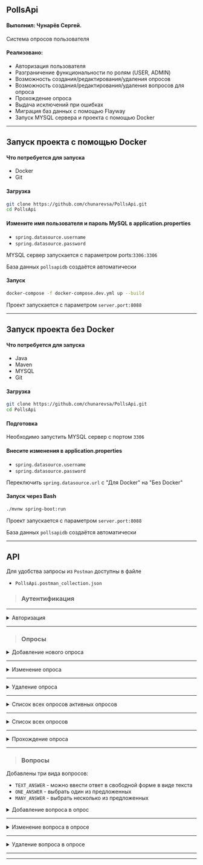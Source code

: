 ## PollsApi ##
#### Выполнил: Чунарёв Сергей. ####

Система опросов пользователя

####	Реализовано: ####

- Авторизация пользователя 
- Разграничение функциональности по ролям (USER, ADMIN)
- Возможность создания/редактирования/удаления опросов
- Возможность создания/редактирования/удаления вопросов для опроса
- Прохождение опроса
- Выдача исключений при ошибках
- Миграция баз данных с помощью Flayway
- Запуск MYSQL сервера и проекта с помощью Docker

---

## Запуск проекта с помощью Docker ##

<h4> Что потребуется для запуска </h4>

* Docker
* Git

<h4> Загрузка  </h4>

```bash
git clone https://github.com/chunarevsa/PollsApi.git
cd PollsApi


```

<h4> Измените имя пользователя и пароль MySQL в application.properties </h4>

* `spring.datasource.username`
* `spring.datasource.password`

MYSQL сервер запускается с параметром ports:`3306:3306` 

База данных `pollsapidb` создаётся автоматически

<h4> Запуск </h4>

```bash
docker-compose -f docker-compose.dev.yml up --build

```

Проект запускается с параметром `server.port:8088`

---

## Запуск проекта без Docker ##

<h4> Что потребуется для запуска </h4>

* Java
* Maven
* MYSQL
* Git

<h4> Загрузка  </h4>

```bash
git clone https://github.com/chunarevsa/PollsApi.git
cd PollsApi


```

<h4> Подготовка </h4>

Необходимо запустить MYSQL сервер с портом `3306` 

<h4> Внесите изменения в application.properties </h4>

* `spring.datasource.username`
* `spring.datasource.password`

Переключить `spring.datasource.url` с "Для Docker" на "Без Docker"


<h4> Запуск через Bash </h4>

```bash
./mvnw spring-boot:run


```

Проект запускается с параметром `server.port:8088`

База данных `pollsapidb` создаётся автоматически

---


## API ##

Для удобства запросы из `Postman` доступны в файле 

* `PollsApi.postman_collection.json`



> <h3> Аутентификация </h3>


---

<details>
<summary> Авторизация </summary>

```
curl --location --request POST 'localhost:8088/auth/login' \
--header 'Content-Type: application/json' \
--data-raw '{
    "username": "admin",
    "password": "admin"
}'
```

* Авторизация осуществляется через `username` и `password`
* Для авторизации используйте уже существующего пользователя 
- `username` - `admin`
- `password` - `admin`

</details>

---


> <h3> Опросы </h3>

<details>
<summary> Добавление нового опроса </summary>

```
curl --location --request POST 'localhost:8088/poll/add' \
--header 'Authorization: Bearer eyJhbGciOiJIUzUxMiJ9.eyJzdWIiOiIxIiwiaWF0IjoxNjQyNjU5NzAwLCJleHAiOjE2NDUyNTE3MDAsImF1dGhvcml0aWVzIjoiUk9MRV9BRE1JTixST0xFX1VTRVIifQ.UzIP3coQN828R0aEB-SxrwgUIbPQWSOmQwZCYN4dGNFSlhtz8f6u47GYc7xhuyIKBrym8YQeYcZM09baM-npzQ \
--header 'Content-Type: application/json' \
--data-raw '{
    "name": "Poll number 1",
    "description": "Cool poll",
    "active": "true",
    "expirationDate": "2022-02-25"
}'
```

* Доступно только `ADMIN`

</details>

---

<details>
<summary> Изменение опроса </summary>

```
curl --location --request POST 'localhost:8088/poll/1/edit' \
--header 'Authorization: Bearer eyJhbGciOiJIUzUxMiJ9.eyJzdWIiOiIxIiwiaWF0IjoxNjQyNjU5NzAwLCJleHAiOjE2NDUyNTE3MDAsImF1dGhvcml0aWVzIjoiUk9MRV9BRE1JTixST0xFX1VTRVIifQ.UzIP3coQN828R0aEB-SxrwgUIbPQWSOmQwZCYN4dGNFSlhtz8f6u47GYc7xhuyIKBrym8YQeYcZM09baM-npzQ' \
--header 'Content-Type: application/json' \
--data-raw '{
    "name": "Poll number 1!",
    "description": "Cool poll!",
    "active": "true",
    "expirationDate": "2022-03-25"
}'
```

* Доступно только `ADMIN`

</details>

---

<details>
<summary> Удаление опроса </summary>

```
curl --location --request POST 'localhost:8088/poll/1/delete' \
--header 'Authorization: Bearer eyJhbGciOiJIUzUxMiJ9.eyJzdWIiOiIxIiwiaWF0IjoxNjM5Mjk2NTEwLCJleHAiOjE2NDE4ODg1MTAsImF1dGhvcml0aWVzIjoiUk9MRV9VU0VSLFJPTEVfQURNSU4ifQ.v-EYaLqelzIn0emvlRPTzg7LIA4-y-Q0zsa9NREAJvTmh38gugeN0WIdbAQMKI10ql87fs9A4EncNeH3WydLdA'

```

* Доступно только `ADMIN`

</details>

---

<details>
<summary> Список всех опросов активных опросов </summary>

```
curl --location --request GET 'localhost:8088/poll/all' \

```

* Выдаёт только опросы с `active=true`
* Отсеивает "просроченные опросы"

</details>

---

<details>
<summary> Список всех опросов </summary>

```
curl --location --request GET 'localhost:8088/poll/all/admin' \
--header 'Authorization: Bearer eyJhbGciOiJIUzUxMiJ9.eyJzdWIiOiIxIiwiaWF0IjoxNjM5Mjk2NTEwLCJleHAiOjE2NDE4ODg1MTAsImF1dGhvcml0aWVzIjoiUk9MRV9VU0VSLFJPTEVfQURNSU4ifQ.v-EYaLqelzIn0emvlRPTzg7LIA4-y-Q0zsa9NREAJvTmh38gugeN0WIdbAQMKI10ql87fs9A4EncNeH3WydLdA'


```

</details>

---


<details>
<summary> Прохождение опроса </summary>

```
curl --location --request POST 'localhost:8088/poll/1/start' \
--header 'Authorization: Bearer eyJhbGciOiJIUzUxMiJ9.eyJzdWIiOiIxIiwiaWF0IjoxNjM5Mjk2NTEwLCJleHAiOjE2NDE4ODg1MTAsImF1dGhvcml0aWVzIjoiUk9MRV9VU0VSLFJPTEVfQURNSU4ifQ.v-EYaLqelzIn0emvlRPTzg7LIA4-y-Q0zsa9NREAJvTmh38gugeN0WIdbAQMKI10ql87fs9A4EncNeH3WydLdA' \
--header 'Content-Type: application/json' \
--data-raw '{
    "userId": 33333
}'


```

* Введи свой уникальны индентификатор
* Один опрос можно проходить один раз
* Ответы нужно внести в терминале
* Ответ выдаётся в DTO

</details>

---

> <h3> Вопросы  </h3>

Добавлены три вида вопросов:
- `TEXT_ANSWER` - можно ввести ответ в свободной форме в виде текста
- `ONE_ANSWER` - выбрать один из предложенных
- `MANY_ANSWER` - выбрать несколько из предложенных

<details>
<summary> Добавление вопроса в опрос </summary>

```
curl --location --request POST 'localhost:8088/poll/1/question/add' \
--header 'Authorization: Bearer eyJhbGciOiJIUzUxMiJ9.eyJzdWIiOiIxIiwiaWF0IjoxNjM5Mjk2NTEwLCJleHAiOjE2NDE4ODg1MTAsImF1dGhvcml0aWVzIjoiUk9MRV9VU0VSLFJPTEVfQURNSU4ifQ.v-EYaLqelzIn0emvlRPTzg7LIA4-y-Q0zsa9NREAJvTmh38gugeN0WIdbAQMKI10ql87fs9A4EncNeH3WydLdA' \
--header 'Content-Type: application/json' \
--data-raw '{
    "body": "Question 1",
    "questionType": "ONE_ANSWER",
    "active": "true",
        "answers": [
            {
                "text": "answer 1"
            },
            {
                "text": "answer 2"
            }
                    ]
}'

```

* Если типа вопроса `TEXT_ANSWER` `answers` указывать не нужно 

</details>

---

<details>
<summary> Изменение вопроса в опросе </summary>

```
curl --location --request POST 'localhost:8088/poll/1/question/1/edit' \
--header 'Authorization: Bearer eyJhbGciOiJIUzUxMiJ9.eyJzdWIiOiIxIiwiaWF0IjoxNjQyNjU5NzAwLCJleHAiOjE2NDUyNTE3MDAsImF1dGhvcml0aWVzIjoiUk9MRV9BRE1JTixST0xFX1VTRVIifQ.UzIP3coQN828R0aEB-SxrwgUIbPQWSOmQwZCYN4dGNFSlhtz8f6u47GYc7xhuyIKBrym8YQeYcZM09baM-npzQ' \
--header 'Content-Type: application/json' \
--data-raw '{
    "text": "Question number 2",
    "questionType": "TEXT_ANSWER",
    "active": "true"
}'
```

* Формат запроса `poll/{pollid}/question/{questionQueueId}/edit`


</details>

---

<details>
<summary> Удаление вопроса в опросе </summary>

```
curl --location --request POST 'localhost:8088/poll/1/question/1/delete' \
--header 'Authorization: Bearer eyJhbGciOiJIUzUxMiJ9.eyJzdWIiOiIxIiwiaWF0IjoxNjM5Mjk2NTEwLCJleHAiOjE2NDE4ODg1MTAsImF1dGhvcml0aWVzIjoiUk9MRV9VU0VSLFJPTEVfQURNSU4ifQ.v-EYaLqelzIn0emvlRPTzg7LIA4-y-Q0zsa9NREAJvTmh38gugeN0WIdbAQMKI10ql87fs9A4EncNeH3WydLdA'

```

* Доступно только `ADMIN`
* Формат запроса `poll/{pollid}/question/{questionId}/delete`

</details>


---

---
